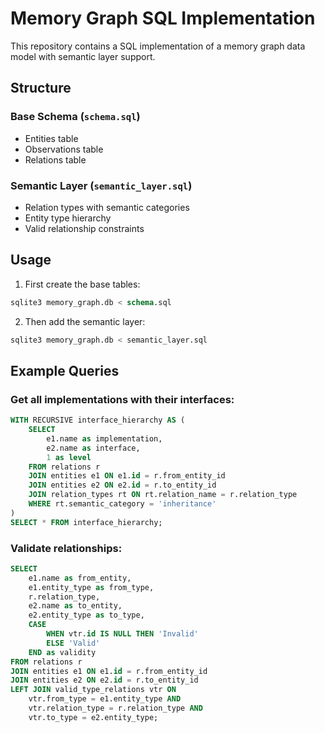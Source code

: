# Memory Graph SQL Implementation

This repository contains a SQL implementation of a memory graph data model with semantic layer support.

## Structure

### Base Schema (`schema.sql`)
- Entities table
- Observations table
- Relations table

### Semantic Layer (`semantic_layer.sql`)
- Relation types with semantic categories
- Entity type hierarchy
- Valid relationship constraints

## Usage

1. First create the base tables:
```sql
sqlite3 memory_graph.db < schema.sql
```

2. Then add the semantic layer:
```sql
sqlite3 memory_graph.db < semantic_layer.sql
```

## Example Queries

### Get all implementations with their interfaces:
```sql
WITH RECURSIVE interface_hierarchy AS (
    SELECT 
        e1.name as implementation,
        e2.name as interface,
        1 as level
    FROM relations r
    JOIN entities e1 ON e1.id = r.from_entity_id
    JOIN entities e2 ON e2.id = r.to_entity_id
    JOIN relation_types rt ON rt.relation_name = r.relation_type
    WHERE rt.semantic_category = 'inheritance'
)
SELECT * FROM interface_hierarchy;
```

### Validate relationships:
```sql
SELECT 
    e1.name as from_entity,
    e1.entity_type as from_type,
    r.relation_type,
    e2.name as to_entity,
    e2.entity_type as to_type,
    CASE 
        WHEN vtr.id IS NULL THEN 'Invalid'
        ELSE 'Valid'
    END as validity
FROM relations r
JOIN entities e1 ON e1.id = r.from_entity_id
JOIN entities e2 ON e2.id = r.to_entity_id
LEFT JOIN valid_type_relations vtr ON 
    vtr.from_type = e1.entity_type AND
    vtr.relation_type = r.relation_type AND
    vtr.to_type = e2.entity_type;
```